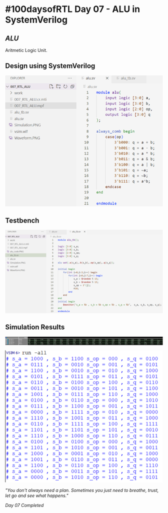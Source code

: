 # #100daysofRTL Day 07 - ALU in SystemVerilog
## _ALU_

Aritmetic Logic Unit.

## Design using SystemVerilog

<p align="center">
   <img alt="alucode" title="alu" src="https://raw.githubusercontent.com/Marcotronics/100daysofRTL/main/007_RTL_ALU/images/alu_code.PNG" width="550">
</p>

## Testbench

<p align="center">
   <img alt="alu_tb" title="alu" src="https://raw.githubusercontent.com/Marcotronics/100daysofRTL/main/007_RTL_ALU/images/alu_tb.PNG" width="950">
</p>

## Simulation Results

<p align="center">
   <img alt="waveformalu" title="alu" src="https://raw.githubusercontent.com/Marcotronics/100daysofRTL/main/007_RTL_ALU/images/Waveform.PNG" width="1150">
</p>

<p align="center">
   <img alt="simualu" title="alu" src="https://raw.githubusercontent.com/Marcotronics/100daysofRTL/main/007_RTL_ALU/images/Simulation.PNG" width=" 650">
</p>

_"You don't always need a plan. Sometimes you just need to breathe, trust, let go and see what happens."_

*Day 07 Completed*
